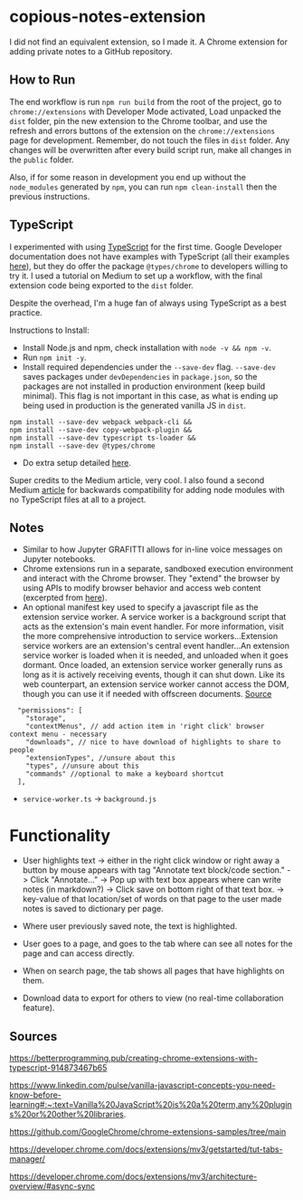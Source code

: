 # copious-notes-extension
I did not find an equivalent extension, so I made it.
A Chrome extension for adding private notes to a GitHub repository.


## How to Run

The end workflow is run `npm run build` from the root of the project, go to `chrome://extensions` with Developer Mode activated,
Load unpacked the `dist` folder, pin the new extension to the Chrome toolbar, and use the refresh and errors buttons of the extension
on the `chrome://extensions` page for development. Remember, do not touch the files in `dist` folder. Any changes will be overwritten after every build script run, make all changes in the `public` folder.

Also, if for some reason in development you end up without the `node_modules` generated by `npm`, you can run `npm clean-install` then the previous instructions.


## TypeScript

I experimented with using [TypeScript](https://www.typescriptlang.org/docs/handbook/typescript-from-scratch.html) for the first time. Google Developer documentation does not have examples with TypeScript (all their examples [here](https://github.com/GoogleChrome/chrome-extensions-samples/tree/main)), but they do offer the package `@types/chrome` to developers willing to try it. I used a tutorial on Medium to set up a workflow, with the final extension code being exported to the `dist` folder.

Despite the overhead, I'm a huge fan of always using TypeScript as a best practice.

Instructions to Install:

- Install Node.js and npm, check installation with `node -v && npm -v`.
- Run `npm init -y`.
- Install required dependencies under the `--save-dev` flag. `--save-dev` saves packages under `devDependencies` in `package.json`, so the packages are not installed in production environment (keep build minimal). This flag is not important in this case, as what is ending up being used in production is the generated vanilla JS in `dist`.


```
npm install --save-dev webpack webpack-cli &&
npm install --save-dev copy-webpack-plugin &&
npm install --save-dev typescript ts-loader &&
npm install --save-dev @types/chrome
```
- Do extra setup detailed [here](https://betterprogramming.pub/creating-chrome-extensions-with-typescript-914873467b65).


Super credits to the Medium article, very cool. I also found a second Medium [article](https://medium.com/@steveruiz/using-a-javascript-library-without-type-declarations-in-a-typescript-project-3643490015f3) for backwards compatibility for adding node modules with no TypeScript files at all to a project.


## Notes

- Similar to how Jupyter GRAFITTI allows for in-line voice messages on Jupyter notebooks.
- Chrome extensions run in a separate, sandboxed execution environment and interact with the Chrome browser. They "extend" the browser by using APIs to modify browser behavior and access web content (excerpted from [here](https://betterprogramming.pub/creating-chrome-extensions-with-typescript-914873467b65)).
- An optional manifest key used to specify a javascript file as the extension service worker. A service worker is a background script that acts as the extension's main event handler. For more information, visit the more comprehensive introduction to service workers...Extension service workers are an extension's central event handler...An extension service worker is loaded when it is needed, and unloaded when it goes dormant. Once loaded, an extension service worker generally runs as long as it is actively receiving events, though it can shut down. Like its web counterpart, an extension service worker cannot access the DOM, though you can use it if needed with offscreen documents. [Source](https://developer.chrome.com/docs/extensions/mv3/manifest/background/)

```
  "permissions": [
    "storage",
    "contextMenus", // add action item in 'right click' browser context menu - necessary
    "downloads", // nice to have download of highlights to share to people
    "extensionTypes", //unsure about this
    "types", //unsure about this
    "commands" //optional to make a keyboard shortcut
  ],
```
- `service-worker.ts` -> `background.js`


# Functionality

- User highlights text -> either in the right click window or right away a button by mouse appears with tag "Annotate text block/code section." -> Click "Annotate..." -> Pop up with text box appears where can write notes (in markdown?) -> Click save on bottom right of that text box. -> key-value of that location/set of words on that page to the user made notes is saved to dictionary per page.
- Where user previously saved note, the text is highlighted. 
- User goes to a page, and goes to the tab where can see all notes for the page and can access directly.
- When on search page, the tab shows all pages that have highlights on them.

- Download data to export for others to view (no real-time collaboration feature).

## Sources

https://betterprogramming.pub/creating-chrome-extensions-with-typescript-914873467b65

https://www.linkedin.com/pulse/vanilla-javascript-concepts-you-need-know-before-learning#:~:text=Vanilla%20JavaScript%20is%20a%20term,any%20plugins%20or%20other%20libraries.

https://github.com/GoogleChrome/chrome-extensions-samples/tree/main

https://developer.chrome.com/docs/extensions/mv3/getstarted/tut-tabs-manager/

https://developer.chrome.com/docs/extensions/mv3/architecture-overview/#async-sync